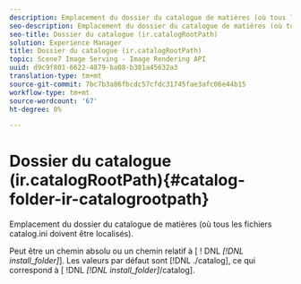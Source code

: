 ```yaml
---
description: Emplacement du dossier du catalogue de matières (où tous les fichiers catalog.ini doivent être localisés).
seo-description: Emplacement du dossier du catalogue de matières (où tous les fichiers catalog.ini doivent être localisés).
seo-title: Dossier du catalogue (ir.catalogRootPath)
solution: Experience Manager
title: Dossier du catalogue (ir.catalogRootPath)
topic: Scene7 Image Serving - Image Rendering API
uuid: d9c9f801-6622-4879-ba08-b381a45632a3
translation-type: tm+mt
source-git-commit: 7bc7b3a86fbcdc57cfdc31745fae3afc06e44b15
workflow-type: tm+mt
source-wordcount: '67'
ht-degree: 0%

---
```



# Dossier du catalogue (ir.catalogRootPath){#catalog-folder-ir-catalogrootpath}

Emplacement du dossier du catalogue de matières (où tous les fichiers catalog.ini doivent être localisés).

Peut être un chemin absolu ou un chemin relatif à [ ! DNL *[!DNL install_folder]*]. Les valeurs par défaut sont [!DNL ./catalog], ce qui correspond à [ !DNL *[!DNL install_folder]*/catalog].
